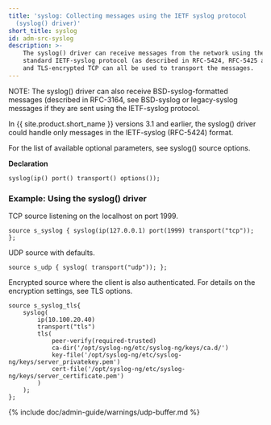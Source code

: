 ```yaml
---
title: 'syslog: Collecting messages using the IETF syslog protocol
  (syslog() driver)'
short_title: syslog
id: adm-src-syslog
description: >-
    The syslog() driver can receive messages from the network using the
    standard IETF-syslog protocol (as described in RFC-5424, RFC-5425 and RFC-5426). UDP, TCP,
    and TLS-encrypted TCP can all be used to transport the messages.
---
```


NOTE: The syslog() driver can also receive BSD-syslog-formatted messages
(described in RFC-3164, see
BSD-syslog or legacy-syslog messages
if they are sent using the IETF-syslog protocol.

In {{ site.product.short_name }} versions 3.1 and earlier, the syslog() driver could
handle only messages in the IETF-syslog (RFC-5424) format.

For the list of available optional parameters, see
syslog() source options.

**Declaration**

```config
syslog(ip() port() transport() options());
```

### Example: Using the syslog() driver

TCP source listening on the localhost on port 1999.

```config
source s_syslog { syslog(ip(127.0.0.1) port(1999) transport("tcp")); };
```

UDP source with defaults.

```config
source s_udp { syslog( transport("udp")); };
```

Encrypted source where the client is also authenticated. For details on
the encryption settings, see TLS options.  

```config
source s_syslog_tls{ 
    syslog(
        ip(10.100.20.40)
        transport("tls")
        tls(
            peer-verify(required-trusted)
            ca-dir('/opt/syslog-ng/etc/syslog-ng/keys/ca.d/')
            key-file('/opt/syslog-ng/etc/syslog-ng/keys/server_privatekey.pem')
            cert-file('/opt/syslog-ng/etc/syslog-ng/keys/server_certificate.pem')
        )
    );
};
```

{% include doc/admin-guide/warnings/udp-buffer.md %}
